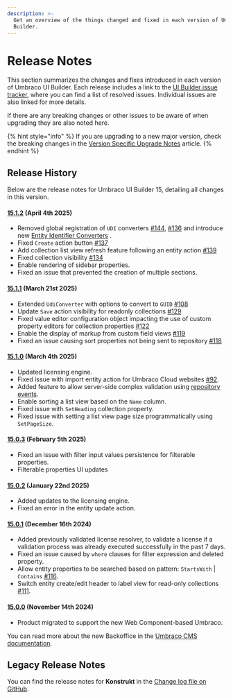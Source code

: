 ```yaml
---
description: >-
  Get an overview of the things changed and fixed in each version of Umbraco UI
  Builder.
---
```


# Release Notes

This section summarizes the changes and fixes introduced in each version of Umbraco UI Builder. Each release includes a link to the [UI Builder issue tracker](https://github.com/umbraco/Umbraco.UIBuilder.Issues/issues), where you can find a list of resolved issues. Individual issues are also linked for more details.

If there are any breaking changes or other issues to be aware of when upgrading they are also noted here.

{% hint style="info" %}
If you are upgrading to a new major version, check the breaking changes in the [Version Specific Upgrade Notes](upgrading/version-specific.md) article.
{% endhint %}

## Release History

Below are the release notes for Umbraco UI Builder 15, detailing all changes in this version.

#### [**15.1.2**](https://github.com/umbraco/Umbraco.UIBuilder.Issues/issues?q=is%3Aissue+is%3Aclosed+label%3Arelease%2F15.1.2) **(April 4th 2025)**

* Removed global registration of `UDI` converters [#144](https://github.com/umbraco/Umbraco.UIBuilder.Issues/issues/144), [#136](https://github.com/umbraco/Umbraco.UIBuilder.Issues/issues/136) and introduce new [Entity Identifier Converters](./collections/entity-identifier-converters.md) .
* Fixed `Create` action button [#137](https://github.com/umbraco/Umbraco.UIBuilder.Issues/issues/137)
* Add collection list view refresh feature following an entity action [#139](https://github.com/umbraco/Umbraco.UIBuilder.Issues/issues/139)
* Fixed collection visibility [#134](https://github.com/umbraco/Umbraco.UIBuilder.Issues/issues/134)
* Enable rendering of sidebar properties.
* Fixed an issue that prevented the creation of multiple sections.

#### [**15.1.1**](https://github.com/umbraco/Umbraco.UIBuilder.Issues/issues?q=is%3Aissue+is%3Aclosed+label%3Arelease%2F15.1.1) **(March 21st 2025)**

* Extended `UdiConverter` with options to convert to `GUID` [#108](https://github.com/umbraco/Umbraco.UIBuilder.Issues/issues/108)
* Update `Save` action visibility for readonly collections [#129](https://github.com/umbraco/Umbraco.UIBuilder.Issues/issues/129)
* Fixed value editor configuration object impacting the use of custom property editors for collection properties [#122](https://github.com/umbraco/Umbraco.UIBuilder.Issues/issues/122)
* Enable the display of markup from custom field views [#119](https://github.com/umbraco/Umbraco.UIBuilder.Issues/issues/119)
* Fixed an issue causing sort properties not being sent to repository [#118](https://github.com/umbraco/Umbraco.UIBuilder.Issues/issues/118)

#### [**15.1.0**](https://github.com/umbraco/Umbraco.UIBuilder.Issues/issues?q=is%3Aissue+is%3Aclosed+label%3Arelease%2F15.1.0) **(March 4th 2025)**

* Updated licensing engine.
* Fixed issue with import entity action for Umbraco Cloud websites [#92](https://github.com/umbraco/Umbraco.UIBuilder.Issues/issues/92).
* Added feature to allow server-side complex validation using [repository events](advanced/events.md).
* Enable sorting a list view based on the `Name` column.
* Fixed issue with `SetHeading` collection property.
* Fixed issue with setting a list view page size programmatically using `SetPageSize`.

#### [**15.0.3**](https://github.com/umbraco/Umbraco.UIBuilder.Issues/issues?q=is%3Aissue+is%3Aclosed+label%3Arelease%2F15.0.3) **(February 5th 2025)**

* Fixed an issue with filter input values persistence for filterable properties.
* Filterable properties UI updates

#### [**15.0.2**](https://github.com/umbraco/Umbraco.UIBuilder.Issues/issues?q=is%3Aissue+is%3Aclosed+label%3Arelease%2F15.0.2) **(January 22nd 2025)**

* Added updates to the licensing engine.
* Fixed an error in the entity update action.

#### [**15.0.1**](https://github.com/umbraco/Umbraco.UIBuilder.Issues/issues?q=is%3Aissue+is%3Aclosed+label%3Arelease%2F15.0.1) **(December 16th 2024)**

* Added previously validated license resolver, to validate a license if a validation process was already executed successfully in the past 7 days.
* Fixed an issue caused by `where` clauses for filter expression and deleted property.
* Allow entity properties to be searched based on pattern: `StartsWith` | `Contains` [#116](https://github.com/umbraco/Umbraco.UIBuilder.Issues/issues/116).
* Switch entity create/edit header to label view for read-only collections [#111](https://github.com/umbraco/Umbraco.UIBuilder.Issues/issues/111).

#### [**15.0.0**](https://github.com/umbraco/Umbraco.UIBuilder.Issues/issues?q=is%3Aissue+is%3Aclosed+label%3Arelease%2F15.0.0) **(November 14th 2024)**

* Product migrated to support the new Web Component-based Umbraco.

You can read more about the new Backoffice in the [Umbraco CMS documentation](https://docs.umbraco.com/umbraco-cms/extending/customize-the-editing-experience).

## Legacy Release Notes

You can find the release notes for **Konstrukt** in the [Change log file on GitHub](changelog-archive/changelog.md).

